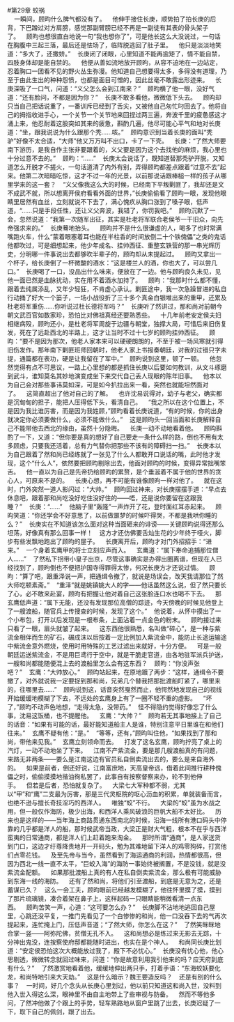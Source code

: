 #第29章 蛟祸<br />    一瞬间，顾昀什么脾气都没有了。    他伸手接住长庚，顺势拍了拍长庚的后背，下巴蹭过对方肩膀，感觉那副臂膀已经不再是一副徒有其表的骨头架子了。    顾昀也想很直白地说一句“我也想你了”，可是他长这么大没说过，一句话在胸腹中三起三落，最后还是怯场了，临阵脱逃回了肚子里。    他只是淡淡地笑道：“多大了，还撒娇。”    长庚闭了闭眼，心里知道不能再逾矩了，情不能自禁，四肢身体却是能自禁的。    他便从善如流地放开顾昀，从容不迫地在一边站定，忍着胸口一团看不见的野火丛生弥漫。他知道自己想要得太多，多得没有道理，乃至于由此生出的种种怨愤，也都是面目可憎的，因此丝毫不敢露出形迹来。    长庚深吸了一口气，问道：“义父怎么会到江南来？”    顾昀横了他一眼，没好气道：“还有脸问，不都是因为你？”    长庚不敢多看他，微微低下头去。    顾昀却只当自己把话说重了，一番训斥已经到了舌尖，又被他自己匆忙叼回去了。他将自己的拇指收进手心，一个关节一个关节地来回捏过两三遍，奔波千里的疲惫感这才涌上来，他忍耐着这股突如其来的疲惫，斟酌几遍，他尽可能心平气和地对长庚道：“坐，跟我说说为什么跟那个秃……咳。”    顾昀意识到当着长庚的面叫“秃驴”好像不太合适，“大师”他又万万叫不出口，卡了一下壳。    长庚：“了然大师要南下游历，是我自作主张非要跟着的，义父要是因为这个去找他的麻烦，我心里也十分过意不去的。”    顾昀：“……”    长庚太会说话了，既知道替那秃驴开脱，又知道怎么开脱才不搓火，一句话道清了内外有别，弄得顾昀都差点跟着“过意不去”起来。他第二次暗暗吃惊，这才不过一年的光景，以前那说话跟棒槌一样的孩子从哪里学来的这一套？    “义父像我这么大的时候，已经南下平叛剿匪了，我却还是文不成武不就，所以想离开侯府看看外面的世界，”长庚偷偷看了顾昀一眼，发现他眼睛里居然有血丝，立刻就说不下去了，满心愧疚从胸口涨到了嗓子眼，低声道，“……只是手段任性，还让义父奔波，我错了，你罚我吧。”    顾昀沉默了一会，忽然说道：“我第一次随军出征，其实是杜老将军联合老侯爷一干旧众，向先帝强求来的。”    长庚蓦地抬头。    顾昀并不是什么很谦虚的人，喝多了也时常满嘴跑火车，什么“蒙着眼塞着耳也能在半柱香的时间放倒二十个铁傀儡”之类的鬼话他都吹过，可是细想起来，他少年成名、挂帅西征、重整玄铁营的那一串光辉历史，分明哪一件事说出去都够吹半辈子的，顾昀却从未提起过。    顾昀又拿出一个杯子，给长庚倒了一杯微酸的酒水：“这是楼兰人的酒，你也大了，可以尝几口。”    长庚喝了一口，没品出什么味来，便放在了一边。他与顾昀良久未见，见他一面已然是血脉扰动，实在用不着酒水加持了。    顾昀：“我那时什么都不懂，跟着去纯属添乱，又年少轻狂，不肯虚心承认。剿匪途中，我一次急躁冒进的私自行动捅了好大一个篓子，一场小战役折了三十多个真金白银堆出来的重甲，还累及杜老将军重伤……你听说过杜长德将军吗？”    长庚听了然讲过，那和尚对前朝今朝文武百官如数家珍，恐怕比对佛祖真经还要熟悉些。    十几年前老安定侯夫妇相继病殁，顾昀还小，是杜老将军周旋于边疆与朝堂，独撑大局，可惜后来旧伤复发，死在了远赴西北的半路上，这才让当时不过十七岁的顾昀挂帅西征。    顾昀：“要不是因为那次，他老人家本来可以硬硬朗朗的，不至于被一场风寒就引得旧伤发作。那年南下剿匪班师回朝时，他老人家上书报奏朝廷，对我的过错只字未提，通篇都在表功，硬是让我留在了军中。”    顾昀说到这里，顿了一顿。    他忽然觉得有点不可思议，一路上心里想的都是抓住长庚以后要如何教训，从文斗琢磨到武斗，谁知莫名其妙地演变成坐下来交代自己丢人现眼的陈年旧事。    他本以为自己会对那些事讳莫如深，可是如今扒拉出来一看，突然也就能坦然面对了。    这简直超出了他对自己的了解。    也许沈易说得对，幼子与老父，确实都是沉甸甸的担子，能把人压得低下头，看清自己。    “我之所以在这个位置上，不是因为我比谁厉害，而是因为我姓顾，”顾昀看着长庚说道，“有的时候，你的出身就决定你必须要做什么，必须不能做什么。”    这是顾昀头一回当面和长庚解释自己不能带他去西北的缘由，虽然十分隐晦。    长庚一动不动地看着他。    顾昀斟酌了一下，又道：“但你要是真的想好了自己要走一条什么样的路，倒也不用有太多顾虑，只要我还活着，总有力气替你把那些不该有的障碍扫一扫。”    长庚本以为自己跟着了然和尚已经练就了一张见了什么人都敢开口说话的嘴，此时他才发现，这个“什么人”，依然要把顾昀剔除出去，他面对顾昀的时候，变得异常拙嘴笨舌。    他一直以为自己是先帝扔给顾昀的累赘，是个垂涎着不属于他的世界的贪心人，可原来不是的。    长庚心想，再不可能有谁像顾昀一样对他了。    就在这时，门外突然一道人影闪过：“大帅。”    顾昀回过神来，对长庚摆摆手道：“早点去休息吧，跟着那和尚吃没好吃住没好住的——唔，还是说你要留在这跟我睡？”    长庚：“……”    他脑子里“轰隆”一声炸开了花，登时面红耳赤起来。    顾昀笑道：“你还学会不好意思了，以前做噩梦的时候吓得哭，不都是我哄你睡的么？”    长庚实在不知道该怎么面对这种当面砸来的诽谤——关键顾昀说得还那么坦荡，好像真有那么回事一样！    这方才还仿佛要舌灿生花的少年终于哑火，脚步有些发飘地跑出了顾昀的屋子。    长庚离开后，顾昀才对门外招招手：“进来。”    一个身着玄鹰甲的将士立刻应声而入。    玄鹰道：“属下奉命追捕那位僧人……”    了然私下拐带小皇子出京，尽管这事确实是办得出圈离谱，但现在人已经找到了，顾昀倒也不便把护国寺得罪得太惨，何况长庚方才还说过情。    顾昀：“算了吧，跟重泽说一声，把通缉令撤了，就说是场误会，改天我请那位了然大师吃顿素斋。”    “重泽”就是姚镇姚大人的字——他话虽然这么说，但了然只要长了心，必不敢来赴宴，顾昀有把握让他对着自己这张脸连口水也喝不下去。    那玄鹰低声道：“属下无能，还没有发现那位高僧的踪迹，今天傍晚的时候见他登上了一艘渡船，随官兵上传搜查的时候，发现了这个。”    他说着，从怀中摸出了一个小布包，打开以后发现是一根布条，上面沾着一点金色的粉末。    顾昀接过来只看了一眼，眉头就皱了起来。    这东西他很熟悉，名叫做“碎心”，是一种与紫流金相伴而生的矿石，碾成沫以后按着一定比例加入紫流金中，能防止长途运输途中紫流金意外燃烧，使用时用特殊的工艺过滤出来就好，十分方便。    可是一般朝廷运送紫流金，不是用巨鸢行于空中，就是干脆走官道，由各地驻军派兵护送，一艘和尚都能随便混上去的渡船里怎么会有这东西？    顾昀：“你没声张吧？”    玄鹰：“大帅放心。”    顾昀站起来，在原地踱了两步：“这样，通缉令不要撤了，对外就说我一定要捉到那和尚，兄弟几个替我把那批渡船盯紧了，哪里来的，往哪里去……”    顾昀说到这，话音突然戛然而止，他愕然地发现自己的视线开始缓缓地模糊了下去，不远处的玄鹰身上有了一圈不轻不重的虚影。    “坏了，”顾昀不动声色地想，“走得太急，没带药。”    怪不得隐约觉得好像忘了什么事，沈易这饭桶，也不提醒他。    玄鹰：“大帅？”    顾昀若无其事地接上了自己的话音：“如果有可能的话，最好能知道船主人是谁，特别注意平日里谁在和他们往来。”    玄鹰不疑有他：“是。”    “等等，还有，”顾昀叫住他，“如果找到了那和尚，带他来见我。”    玄鹰立刻领命而去。    打发了这名玄鹰，顾昀拧亮了桌上的汽灯，一动不动地坐了下来。    江南不产紫流金，要是那几艘渡船真的有问题，来路无非两条——要么是江南这边有官员私自倒卖流出去的，要么是来自海外的。    如果是前者，倒还好说，江南富庶地，天高皇帝远，借着此间推行耕种傀儡之时，偷偷摸摸地揩油徇私罢了，此事自有按察督察来办，轮不到他伸手。    但若是后者，恐怕就复杂了。    大梁七大军种都不弱，尤其以“甲”和“鹰”二支最为厉害，那是三代灵枢院的呕心沥血的积累，单就装备而言，也绝不逊与擅长奇技淫巧的西洋人。    唯独“蛟”不行。    大梁的“蛟”虽为水战之用，但一般仅作海防，极少出海，和西洋人乘风破浪的巨帆大船不太好比。    历来也是这样的——当年海上商路贯通东西南北的时候，沿海一线所有港口码头中停靠的几乎都是洋人的船，那时候武帝当政，大梁正是财大气粗，根本不在乎与西洋蛮夷的日常通商，都是洋人们上赶着跑来淘金。    那时所谓“通商”，是人家送货到门口，这边才纡尊降贵地开一开码头，勉为其难地留下洋人的鸡零狗碎，打赏他们点零花钱。    及至先帝与当今，虽然看到了海运通商的利润，热情都很高，但因为西北一线一直不太平，“巨蛟入海”的海防一事始终被搁置，不是没钱，就是没紫流金配额。    如果那批渡船上真的有人在私自倒卖紫流金，那么极有可能威胁到东海一线的海防。    还有了然和尚，将他们引至渡船，到底是无意为之，还是蓄谋已久？    这么一会工夫，顾昀眼前已经越发模糊了，他往怀里摸了摸，摸到了那片琉璃镜，凑合着架在鼻子上，这样起码一只眼睛能稍微看清一点东西。    顾昀苦笑一声，心道：“这可要怎么办？”    长庚脚不沾地地逃回自己屋里，心跳还没平复，一推门先看见了一个白惨惨的和尚，他一口没吞下去的气再次提起来，连忙掩上门，压低声音道；“了然大师，你怎么在这？”    了然笑眯眯地合掌一竖——阿弥陀佛，贫僧无孔不入。    这和尚想必是练过来无影去无踪，十分神出鬼没，连按察使府邸都能随时进出，也实在是个神人。    和尚同长庚比划道：“安定侯恐怕这次大概能放过我了，殿下不必忧心。”    长庚没有忧心他，他心思剔透，微微转念就回过味来，问道：“你是故意利用我引他来的吗？应天府到底有什么？”    了然激赏地看着他，缓缓地伸出两只手，打着手语：“东海蛟妖要化龙，和尚特地引来大天劫。”    这是什么暗示？魏王要造反吗？    还是有别的什么事？    一时间，好几个念头从长庚心里划过，他以前只知道这和尚入世，没料到他入世入得这么深，眼神里不由自主地带上了些审视与防备。    然而不等他多问，了然冲他做了个跟上的手势，轻车熟路地从窗户里跳了出去，长庚迟疑了一下，取下自己的佩剑，跟了出去。